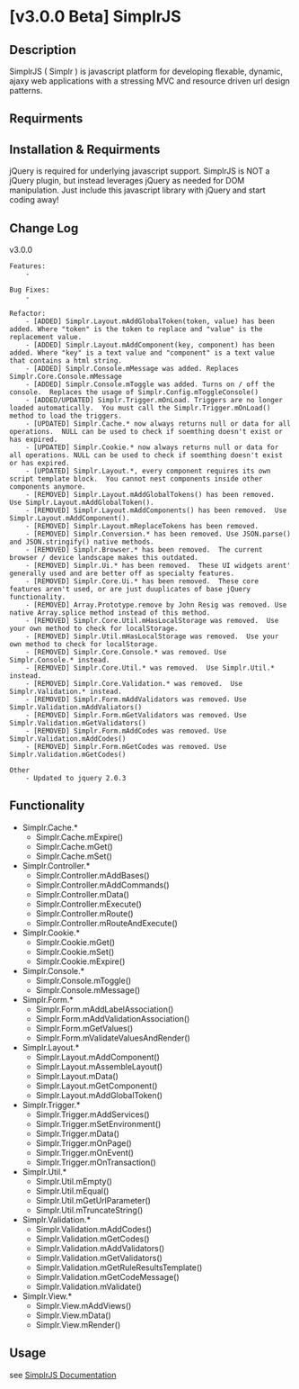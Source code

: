 [v3.0.0 Beta] SimplrJS
=============

Description
-----------

SimplrJS ( Simplr ) is javascript platform for developing flexable, dynamic, ajaxy web applications with a stressing MVC and resource driven url design patterns.

Requirments
-----------


Installation & Requirments
-----------

jQuery is required for underlying javascript support.  SimplrJS is NOT a jQuery plugin, but instead leverages jQuery as needed for DOM manipulation.
Just include this javascript library with jQuery and start coding away!

Change Log
------------

v3.0.0

	Features:
		-
		
	Bug Fixes:
		- 
		
	Refactor:
		- [ADDED] Simplr.Layout.mAddGlobalToken(token, value) has been added. Where "token" is the token to replace and "value" is the replacement value.
		- [ADDED] Simplr.Layout.mAddComponent(key, component) has been added. Where "key" is a text value and "component" is a text value that contains a html string.
		- [ADDED] Simplr.Console.mMessage was added. Replaces Simplr.Core.Console.mMessage
		- [ADDED] Simplr.Console.mToggle was added. Turns on / off the console.  Replaces the usage of Simplr.Config.mToggleConsole()
		- [ADDED/UPDATED] Simplr.Trigger.mOnLoad. Triggers are no longer loaded automatically.  You must call the Simplr.Trigger.mOnLoad() method to load the triggers.
		- [UPDATED] Simplr.Cache.* now always returns null or data for all operations.  NULL can be used to check if soemthing doesn't exist or has expired.
		- [UPDATED] Simplr.Cookie.* now always returns null or data for all operations. NULL can be used to check if soemthing doesn't exist or has expired. 
		- [UPDATED] Simplr.Layout.*, every component requires its own script template block.  You cannot nest components inside other components anymore.
		- [REMOVED] Simplr.Layout.mAddGlobalTokens() has been removed.  Use Simplr.Layout.mAddGlobalToken().
		- [REMOVED] Simplr.Layout.mAddComponents() has been removed.  Use Simplr.Layout.mAddComponent().
		- [REMOVED] Simplr.Layout.mReplaceTokens has been removed.
		- [REMOVED] Simplr.Conversion.* has been removed. Use JSON.parse() and JSON.stringify() native methods.
		- [REMOVED] Simplr.Browser.* has been removed.  The current browser / device landscape makes this outdated.
		- [REMOVED] Simplr.Ui.* has been removed.  These UI widgets arent' generally used and are better off as specialty features.
		- [REMOVED] Simplr.Core.Ui.* has been removed.  These core features aren't used, or are just duuplicates of base jQuery functionality.
		- [REMOVED] Array.Prototype.remove by John Resig was removed. Use native Array.splice method instead of this method.
		- [REMOVED] Simplr.Core.Util.mHasLocalStorage was removed.  Use your own method to check for localStorage.
		- [REMOVED] Simplr.Util.mHasLocalStorage was removed.  Use your own method to check for localStorage.
		- [REMOVED] Simplr.Core.Console.* was removed. Use Simplr.Console.* instead.
		- [REMOVED] Simplr.Core.Util.* was removed.  Use Simplr.Util.* instead.
		- [REMOVED] Simplr.Core.Validation.* was removed.  Use Simplr.Validation.* instead.
		- [REMOVED] Simplr.Form.mAddValidators was removed. Use Simplr.Validation.mAddValiators()
		- [REMOVED] Simplr.Form.mGetValidators was removed. Use Simplr.Validation.mGetValidators() 
		- [REMOVED] Simplr.Form.mAddCodes was removed. Use Simplr.Validation.mAddCodes()
		- [REMOVED] Simplr.Form.mGetCodes was removed. Use Simplr.Validation.mGetCodes()
			
	Other
		- Updated to jquery 2.0.3
		

Functionality
---------------
*	Simplr.Cache.*
	+	Simplr.Cache.mExpire()
	+	Simplr.Cache.mGet()
	+	Simplr.Cache.mSet()
*	Simplr.Controller.*
	+	Simplr.Controller.mAddBases()
	+	Simplr.Controller.mAddCommands()
	+	Simplr.Controller.mData()
	+	Simplr.Controller.mExecute()
	+	Simplr.Controller.mRoute()
	+	Simplr.Controller.mRouteAndExecute()
*	Simplr.Cookie.*
	+	Simplr.Cookie.mGet()
	+	Simplr.Cookie.mSet()
	+	Simplr.Cookie.mExpire()
*	Simplr.Console.*
	+	Simplr.Console.mToggle()
	+	Simplr.Console.mMessage()
*	Simplr.Form.*
	+	Simplr.Form.mAddLabelAssociation()
	+	Simplr.Form.mAddValidationAssociation()
	+	Simplr.Form.mGetValues()
	+	Simplr.Form.mValidateValuesAndRender()
*	Simplr.Layout.*
	+	Simplr.Layout.mAddComponent()
	+	Simplr.Layout.mAssembleLayout()
	+	Simplr.Layout.mData()
	+	Simplr.Layout.mGetComponent()
	+	Simplr.Layout.mAddGlobalToken()
*	Simplr.Trigger.*
	+	Simplr.Trigger.mAddServices()
	+	Simplr.Trigger.mSetEnvironment()
	+	Simplr.Trigger.mData()
	+	Simplr.Trigger.mOnPage()
	+	Simplr.Trigger.mOnEvent()
	+	Simplr.Trigger.mOnTransaction()
*	Simplr.Util.*
	+	Simplr.Util.mEmpty()
	+	Simplr.Util.mEqual()
	+	Simplr.Util.mGetUrlParameter()
	+	Simplr.Util.mTruncateString()
*	Simplr.Validation.*
	+	Simplr.Validation.mAddCodes()
	+	Simplr.Validation.mGetCodes()
	+	Simplr.Validation.mAddValidators()
	+	Simplr.Validation.mGetValidators()
	+	Simplr.Validation.mGetRuleResultsTemplate()
	+	Simplr.Validation.mGetCodeMessage()
	+	Simplr.Validation.mValidate()
*	Simplr.View.*
	+	Simplr.View.mAddViews()
	+	Simplr.View.mData()
	+	Simplr.View.mRender()

Usage
-----
see [SimplrJS Documentation](http://simplrjs.com/docs/)
